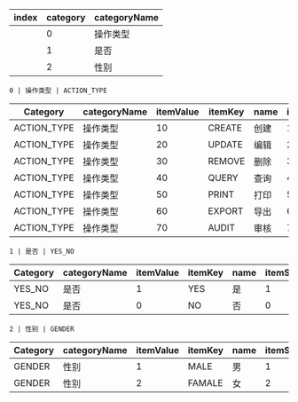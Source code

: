 |index | category | categoryName|
|------|----------|-------------|
    |0| 操作类型 | ACTION_TYPE |
    |1| 是否 | YES_NO |
    |2| 性别 | GENDER |



    0 | 操作类型 | ACTION_TYPE

| Category | categoryName | itemValue | itemKey | name | itemSeq |
|----------------------|--------------|-----------|---------|------|---------|
|ACTION_TYPE|操作类型|10|CREATE|创建|10|
|ACTION_TYPE|操作类型|20|UPDATE|编辑|20|
|ACTION_TYPE|操作类型|30|REMOVE|删除|30|
|ACTION_TYPE|操作类型|40|QUERY|查询|40|
|ACTION_TYPE|操作类型|50|PRINT|打印|50|
|ACTION_TYPE|操作类型|60|EXPORT|导出|60|
|ACTION_TYPE|操作类型|70|AUDIT|审核|70|


    1 | 是否 | YES_NO

| Category | categoryName | itemValue | itemKey | name | itemSeq |
|----------------------|--------------|-----------|---------|------|---------|
|YES_NO|是否|1|YES|是|1|
|YES_NO|是否|0|NO|否|0|


    2 | 性别 | GENDER

| Category | categoryName | itemValue | itemKey | name | itemSeq |
|----------------------|--------------|-----------|---------|------|---------|
|GENDER|性别|1|MALE|男|1|
|GENDER|性别|2|FAMALE|女|2|






